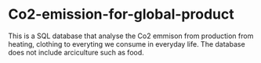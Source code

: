 # Co2-emission-for-global-product
This is a SQL database that analyse the Co2 emmison from production from heating, clothing to everyting we consume in everyday life. The database does not include arciculture such as food. 
